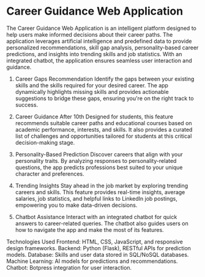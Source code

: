 # **Career Guidance Web Application**

The Career Guidance Web Application is an intelligent platform designed to help users make informed decisions about their career paths. The application leverages artificial intelligence and predefined data to provide personalized recommendations, skill gap analysis, personality-based career predictions, and insights into trending skills and job statistics. With an integrated chatbot, the application ensures seamless user interaction and guidance.

1. Career Gaps Recommendation
Identify the gaps between your existing skills and the skills required for your desired career. The app dynamically highlights missing skills and provides actionable suggestions to bridge these gaps, ensuring you're on the right track to success.

2. Career Guidance After 10th
Designed for students, this feature recommends suitable career paths and educational courses based on academic performance, interests, and skills. It also provides a curated list of challenges and opportunities tailored for students at this critical decision-making stage.

3. Personality-Based Prediction
Discover careers that align with your personality traits. By analyzing responses to personality-related questions, the app predicts professions best suited to your unique character and preferences.

4. Trending Insights
Stay ahead in the job market by exploring trending careers and skills. This feature provides real-time insights, average salaries, job statistics, and helpful links to LinkedIn job postings, empowering you to make data-driven decisions.

5. Chatbot Assistance
Interact with an integrated chatbot for quick answers to career-related queries. The chatbot also guides users on how to navigate the app and make the most of its features.

Technologies Used
Frontend: HTML, CSS, JavaScript, and responsive design frameworks.
Backend: Python (Flask), RESTful APIs for prediction models.
Database: Skills and user data stored in SQL/NoSQL databases.
Machine Learning: AI models for predictions and recommendations.
Chatbot: Botpress integration for user interaction.
